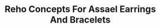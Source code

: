 ---
title: Reho Concepts For Assael Earrings And Bracelets
description: |
  Reho Concept for Assael Hoop Diamond earrings and bracelets. These luxurious and flexible chains feel like silk against the skin. Set with Pave Black and White Diamonds, each piece is engineered to capture light from every direction.
specs: |
  HOOP EARRINGS: 3.84 carats of Black and White Pave Diamonds, set in 18K White Gold.

  BRACELETS: The top bracelet is set with 6.47 carats of Black Diamonds and 5.53 carats of White Pave Diamonds. The bottom bracelet is comprised of 17.05 carats of Black Diamond and 4.51 carats of White Diamonds. Both are in 18K White Gold.
images:
  - reho-concepts-for-assael-earrings-and-bracelets.jpg
category: Reho Concepts for Assael
tags:
  - bracelets
  - earrings
---